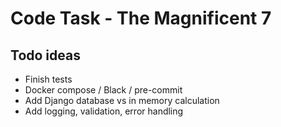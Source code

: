 # Code Task - The Magnificent 7

## Todo ideas

- Finish tests
- Docker compose / Black / pre-commit
- Add Django database vs in memory calculation
- Add logging, validation, error handling